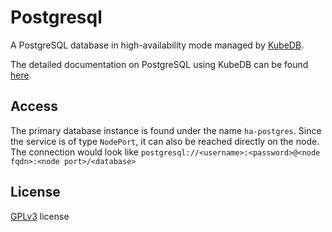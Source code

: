 # Postgresql

A PostgreSQL database in high-availability mode managed by [KubeDB](https://kubedb.com/).

The detailed documentation on PostgreSQL using KubeDB can be
found [here](https://kubedb.com/docs/v2021.06.23/guides/postgres/).

## Access

The primary database instance is found under the name ```ha-postgres```. Since the service is of type ```NodePort```, it
can also be reached directly on the node. The connection would look
like ```postgresql://<username>:<password>@<node fqdn>:<node port>/<database>```

## License

[GPLv3](LICENSE) license
